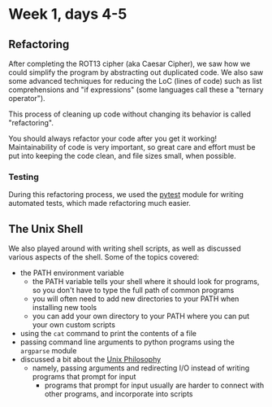 # Week 1, days 4-5

## Refactoring

After completing the ROT13 cipher (aka Caesar Cipher), we saw how we could simplify the program by abstracting out duplicated code. We also saw some advanced techniques for reducing the LoC (lines of code) such as list comprehensions and "if expressions" (some languages call these a "ternary operator").

This process of cleaning up code without changing its behavior is called "refactoring".

You should always refactor your code after you get it working! Maintainability of code is very important, so great care and effort must be put into keeping the code clean, and file sizes small, when possible.

### Testing

During this refactoring process, we used the [pytest](https://docs.pytest.org/en/latest/) module for writing automated tests, which made refactoring much easier.

## The Unix Shell

We also played around with writing shell scripts, as well as discussed various aspects of the shell. Some of the topics covered:

  * the PATH environment variable
    * the PATH variable tells your shell where it should look for programs, so you don't have to type the full path of common programs
    * you will often need to add new directories to your PATH when installing new tools
    * you can add your own directory to your PATH where you can put your own custom scripts
  * using the `cat` command to print the contents of a file
  * passing command line arguments to python programs using the `argparse` module
  * discussed a bit about the [Unix Philosophy](https://en.wikipedia.org/wiki/Unix_philosophy)
    * namely, passing arguments and redirecting I/O instead of writing programs that prompt for input
      * programs that prompt for input usually are harder to connect with other programs, and incorporate into scripts